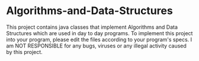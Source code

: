 # Algorithms-and-Data-Structures
This project contains java classes that implement Algorithms and Data Structures which are used in day to day programs.
To implement this project into your program, please edit the files according to your program's specs.
I am NOT RESPONSIBLE for any bugs, viruses or any illegal activity caused by this project.
